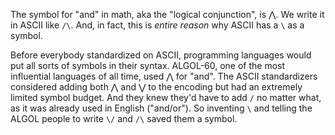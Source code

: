 The symbol for "and" in math, aka the "logical conjunction", is ⋀. We write it in ASCII like `/\`. And, in fact, this is *entire reason* why ASCII has a `\` as a symbol.

Before everybody standardized on ASCII, programming languages would put all sorts of symbols in their syntax. ALGOL-60, one of the most influential languages of all time, used ⋀ for "and". The ASCII standardizers considered adding both ⋀ and ⋁ to the encoding but had an extremely limited symbol budget. And they knew they'd have to add `/` no matter what, as it was already used in English ("and/or"). So inventing `\` and telling the ALGOL people to write `\/` and `/\` saved them a symbol.
